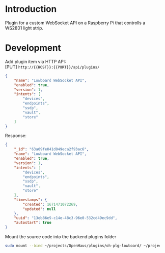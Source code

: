 # Introduction
Plugin for a custom WebSocket API on a Raspberry Pi that controlls a WS2801 light strip.

# Development
Add plugin item via HTTP API:<br />
[PUT] `http://{{HOST}}:{{PORT}}/api/plugins/`
```json
{
    "name": "Lowboard WebSocket API",
    "enabled": true,
    "version": 1,
    "intents": [
        "devices", 
        "endpoints", 
        "ssdp", 
        "vault", 
        "store"
    ]
}
```
Response:
```json
{
    "_id": "63a09fe041d049eca2f93ac6",
    "name": "Lowboard WebSocket API",
    "enabled": true,
    "version": 1,
    "intents": [
        "devices",
        "endpoints",
        "ssdp",
        "vault",
        "store"
    ],
    "timestamps": {
        "created": 1671471072269,
        "updated": null
    },
    "uuid": "13eb86e9-c14e-48c3-96e0-532cd49ec9dd",
    "autostart": true
}
```
Mount the source code into the backend plugins folder
```sh
sudo mount --bind ~/projects/OpenHaus/plugins/oh-plg-lowboard/ ~/projects/OpenHaus/backend/plugins/13eb86e9-c14e-48c3-96e0-532cd49ec9dd/
```